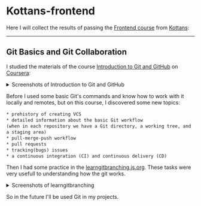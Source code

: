 # Kottans-frontend

Here I will collect the results of passing the [Frontend course](https://kottans.org/frontend/faq.html) from [Kottans](https://kottans.org/):


____

## Git Basics and Git Collaboration

I studied the materials of the course [Introduction to Git and GitHub](https://www.coursera.org/learn/introduction-git-github) on [Coursera](https://www.coursera.org/):


<details>
<summary>Screenshots of Introduction to Git and GitHub</summary>

[<img src="/task_git_collaboration/coursera_git1.png" width="60%" alt="1 week"/>](./task_git_collaboration/coursera_git1.png)

[<img src="/task_git_collaboration/coursera_git2.png" width="60%" alt="2 week"/>](./task_git_collaboration/coursera_git2.png)

[<img src="/task_git_collaboration/coursera_git2.1.png" width="60%" alt="2 week"/>](./task_git_collaboration/coursera_git2.1.png)

[<img src="/task_git_collaboration/coursera_git3.png" width="60%" alt="3 week"/>](./task_git_collaboration/coursera_git3.png)

[<img src="/task_git_collaboration/coursera_git4.png" width="60%" alt="4 week"/>](./task_git_collaboration/coursera_git3.png)
</details>

Before I used some basic Git's commands and know how to work with it locally and remotes, but on this course, I discovered some new topics:

 	* prehistory of creating VCS 
 	* detailed information about the basic Git workflow 
 	(when in each repository we have a Git directory, a working tree, and a staging area) 	
	* pull-merge-push workflow
	* pull requests
	* tracking(bugs) issues
	* a continuous integration (CI) and continuous delivery (CD)

Then I had some practice in the [learngitbranching.js.org](https://learngitbranching.js.org). These tasks were very usefull to understanding how the git works.

<details>
<summary>Screenshots of learngitbranching</summary>

[<img src="/task_git_collaboration/git1.png" width="60%" alt="learngitbranching1screen"/>](./task_git_collaboration/git1.png)

[<img src="/task_git_collaboration/git2.png" width="60%" alt="learngitbranching2screen"/>](./task_git_collaboration/git2.png)

[<img src="/task_git_collaboration/git3.png" width="60%" alt="learngitbranching3screen"/>](./task_git_collaboration/git3.png)

</details>

So in the future I'll be used Git in my projects.





